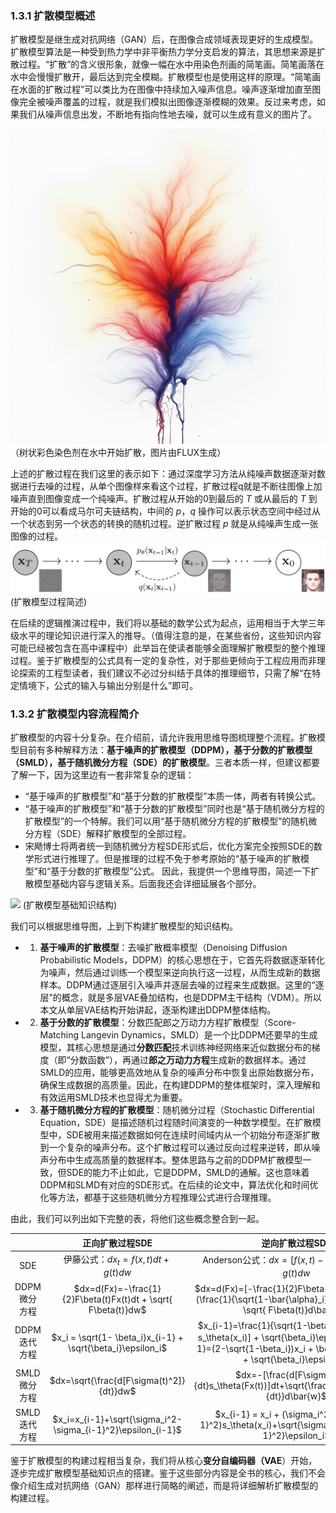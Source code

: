 ### 1.3.1 扩散模型概述

扩散模型是继生成对抗网络（GAN）后，在图像合成领域表现更好的生成模型。扩散模型算法是一种受到热力学中非平衡热力学分支启发的算法，其思想来源是扩散过程。“扩散”的含义很形象，就像一幅在水中用染色剂画的简笔画。简笔画落在水中会慢慢扩散开，最后达到完全模糊。扩散模型也是使用这样的原理。“简笔画在水面的扩散过程”可以类比为在图像中持续加入噪声信息。噪声逐渐增加直至图像完全被噪声覆盖的过程，就是我们模拟出图像逐渐模糊的效果。反过来考虑，如果我们从噪声信息出发，不断地有指向性地去噪，就可以生成有意义的图片了。

![](../images/1.13.png)
（树状彩色染色剂在水中开始扩散，图片由FLUX生成）

上述的扩散过程在我们这里的表示如下：通过深度学习方法从纯噪声数据逐渐对数据进行去噪的过程，从单个图像样来看这个过程，扩散过程q就是不断往图像上加噪声直到图像变成一个纯噪声。扩散过程从开始的0到最后的 $T$ 或从最后的 $T$ 到开始的0可以看成马尔可夫链结构，中间的 $p，q$ 操作可以表示状态空间中经过从一个状态到另一个状态的转换的随机过程。逆扩散过程 $p$ 就是从纯噪声生成一张图像的过程。
![](../images/1.14.jpg)
(扩散模型过程简述)

在后续的逻辑推演过程中，我们将以基础的数学公式为起点，运用相当于大学三年级水平的理论知识进行深入的推导。（值得注意的是，在某些省份，这些知识内容可能已经被包含在高中课程中）此举旨在使读者能够全面理解扩散模型的整个推理过程。鉴于扩散模型的公式具有一定的复杂性，对于那些更倾向于工程应用而非理论探索的工程型读者，我们建议不必过分纠结于具体的推理细节，只需了解“在特定情境下，公式的输入与输出分别是什么”即可。

### 1.3.2 扩散模型内容流程简介
扩散模型的内容十分复杂。在介绍前，请允许我用思维导图梳理整个流程。扩散模型目前有多种解释方法：**基于噪声的扩散模型（DDPM），基于分数的扩散模型（SMLD），基于随机微分方程（SDE）的扩散模型**。三者本质一样，但建议都要了解一下，因为这里边有一套非常复杂的逻辑：
- “基于噪声的扩散模型”和“基于分数的扩散模型”本质一体，两者有转换公式。
- “基于噪声的扩散模型”和“基于分数的扩散模型”同时也是“基于随机微分方程的扩散模型”的一个特解。我们可以用“基于随机微分方程的扩散模型”的随机微分方程（SDE）解释扩散模型的全部过程。
- 宋飏博士将两者统一到随机微分方程SDE形式后，优化方案完全按照SDE的数学形式进行推理了。但是推理的过程不免于参考原始的“基于噪声的扩散模型”和“基于分数的扩散模型”公式。
因此，我提供一个思维导图，简述一下扩散模型基础内容与逻辑关系。后面我还会详细延展各个部分。

![](../images/扩散模型初级基础.jpg)
(扩散模型基础知识结构)

我们可以根据思维导图，上到下构建扩散模型的知识结构。
- 1. **基于噪声的扩散模型**：去噪扩散概率模型（Denoising Diffusion Probabilistic Models，DDPM）的核心思想在于，它首先将数据逐渐转化为噪声，然后通过训练一个模型来逆向执行这一过程，从而生成新的数据样本。DDPM通过逐层引入噪声并逐层去噪的过程来生成数据。这里的“逐层”的概念，就是多层VAE叠加结构，也是DDPM主干结构（VDM）。所以本文从单层VAE结构开始讲起，逐渐构建出DDPM整体结构。
- 2. **基于分数的扩散模型**：分数匹配郎之万动力方程扩散模型（Score-Matching Langevin Dynamics，SMLD）是一个比DDPM还要早的生成模型，其核心思想是通过**分数匹配**技术训练神经网络来近似数据分布的梯度（即“分数函数”），再通过**郎之万动力方程**生成新的数据样本。通过SMLD的应用，能够更高效地从复杂的噪声分布中恢复出原始数据分布，确保生成数据的高质量。因此，在构建DDPM的整体框架时，深入理解和有效运用SMLD技术也显得尤为重要。
- 3. **基于随机微分方程的扩散模型**：随机微分过程（Stochastic Differential Equation，SDE）是描述随机过程随时间演变的一种数学模型。在扩散模型中，SDE被用来描述数据如何在连续时间域内从一个初始分布逐渐扩散到一个复杂的噪声分布。这个扩散过程可以通过反向过程来逆转，即从噪声分布中生成高质量的数据样本。整体思路与之前的DDPM扩散模型一致，但SDE的能力不止如此，它是DDPM，SMLD的通解。这也意味着DDPM和SLMD有对应的SDE形式。在后续的论文中，算法优化和时间优化等方法，都基于这些随机微分方程推理公式进行合理推理。

由此，我们可以列出如下完整的表，将他们这些概念整合到一起。

|          |                           正向扩散过程SDE                           |                                                                                     逆向扩散过程SDE                                                                                     |
| :------: | :-----------------------------------------------------------: | :-------------------------------------------------------------------------------------------------------------------------------------------------------------------------------: |
|   SDE    |                伊藤公式：$dx_t = f(x,t)dt+ g(t)dw$                 |                                                               Anderson公式：$dx=[f(x,t)-g^2(t)s_\theta(x_t)]dt+g(t)dw$                                                               |
| DDPM微分方程 | $dx=d(Fx)=-\frac{1}{2}F\beta(t)Fx(t)dt + \sqrt{ F\beta(t)}dw$ |                           $dx=d(Fx)=[-\frac{1}{2}F\beta(t)Fx(t)+ F\beta(t)(\frac{1}{\sqrt{1-\bar{\alpha}_i}}\epsilon_0)]dt + \sqrt{ F\beta(t)}d\bar{w}$                           |
| DDPM迭代方程 |  $x_i = \sqrt{1- \beta_i}x_{i-1} + \sqrt{\beta_i}\epsilon_i$  | $x_{i-1}=\frac{1}{\sqrt{1-\beta_i}}[x_i + \beta_i s_\theta(x_i)] + \sqrt{\beta_i}\epsilon_i$或$x_{i-1}=(2-\sqrt{1-\beta_i})x_i + \beta_i s_\theta(x_i) + \sqrt{\beta_i}\epsilon_i$ |
| SMLD微分方程 |           $dx=\sqrt{\frac{d[F\sigma(t)^2]}{dt}}dw$            |                                           $dx=-[\frac{d[F\sigma(t)^2]}{dt}s_\theta(Fx(t))]dt+\sqrt{\frac{d[F\sigma(t)^2]}{dt}}d\bar{w}$                                           |
| SMLD迭代方程 | $x_i=x_{i-1}+\sqrt{\sigma_i^2-\sigma_{i-1}^2}\epsilon_{i-1}$  |                                       $x_{i-1} = x_i + (\sigma_i^2-\sigma_{i-1}^2)s_\theta(x_i)+\sqrt{\sigma_i^2-\sigma_{i-1}^2}\epsilon_i$                                       |

鉴于扩散模型的构建过程相当复杂，我们将从核心**变分自编码器（VAE**）开始，逐步完成扩散模型基础知识点的搭建。鉴于这些部分内容是全书的核心，我们不会像介绍生成对抗网络（GAN）那样进行简略的阐述，而是将详细解析扩散模型的构建过程。